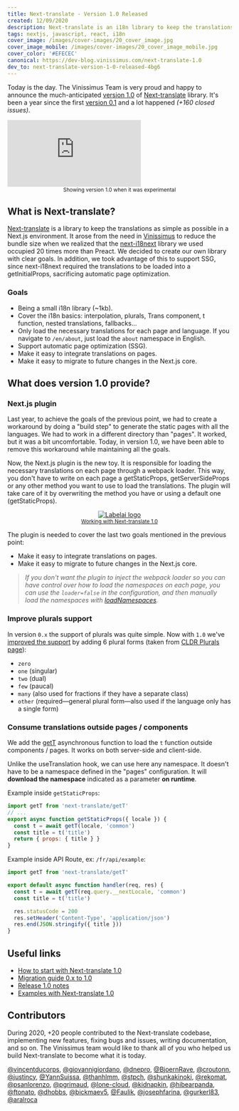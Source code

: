 ```yaml
---
title: Next-translate - Version 1.0 Released
created: 12/09/2020
description: Next-translate is an i18n library to keep the translations as simple as possible in a Next.js environment. Today we announce the release of version 1.0.
tags: nextjs, javascript, react, i18n
cover_image: /images/cover-images/20_cover_image.jpg
cover_image_mobile: /images/cover-images/20_cover_image_mobile.jpg
cover_color: '#EFECEC'
canonical: https://dev-blog.vinissimus.com/next-translate-1.0
dev_to: next-translate-version-1-0-released-4bg6
---
```


Today is the day. The Vinissimus Team is very proud and happy to announce the much-anticipated [version 1.0](https://github.com/vinissimus/next-translate/releases/tag/1.0.0) of [Next-translate](https://github.com/vinissimus/next-translate) library. It's been a year since the first [version 0.1](https://aralroca.com/blog/next-translate-released) and a lot happened _(+160 closed issues)_.

<iframe class="center youtube" src="https://www.youtube.com/embed/QnCIjjYLCfc" frameborder="0" allow="accelerometer; autoplay; encrypted-media; gyroscope; picture-in-picture" allowfullscreen></iframe>
<div align="center"><small>Showing version 1.0 when it was experimental</small></div>

## What is Next-translate?

[Next-translate](https://github.com/vinissimus/next-translate) is a library to keep the translations as simple as possible in a Next.js environment. It arose from the need in [Vinissimus](https://www.vinissimus.com) to reduce the bundle size when we realized that the [next-i18next](https://github.com/isaachinman/next-i18next) library we used occupied 20 times more than Preact. We decided to create our own library with clear goals. In addition, we took advantage of this to support SSG, since next-i18next required the translations to be loaded into a getInitialProps, sacrificing automatic page optimization.

### Goals

- Being a small i18n library (~1kb).
- Cover the i18n basics: interpolation, plurals, Trans component, t function, nested translations, fallbacks...
- Only load the necessary translations for each page and language. If you navigate to `/en/about`, just load the `about` namespace in English.
- Support automatic page optimization (SSG).
- Make it easy to integrate translations on pages.
- Make it easy to migrate to future changes in the Next.js core.

## What does version 1.0 provide?

### Next.js plugin

Last year, to achieve the goals of the previous point, we had to create a workaround by doing a "build step" to generate the static pages with all the languages. We had to work in a different directory than "pages". It worked, but it was a bit uncomfortable. Today, in version 1.0, we have been able to remove this workaround while maintaining all the goals.

Now, the Next.js plugin is the new toy. It is responsible for loading the necessary translations on each page through a webpack loader. This way, you don't have to write on each page a getStaticProps, getServerSideProps or any other method you want to use to load the translations. The plugin will take care of it by overwriting the method you have or using a default one (getStaticProps).

<a href="/images/blog-images/example-next-translate-plugin.png">
  <figure align="center">
    <img class="center" src="/images/blog-images/example-next-translate-plugin.png" alt="Labelai logo" />
    <figcaption><small>Working with Next-translate 1.0</small></figcaption>
  </figure>
</a>

The plugin is needed to cover the last two goals mentioned in the previous point:

- Make it easy to integrate translations on pages.
- Make it easy to migrate to future changes in the Next.js core.

> _If you don't want the plugin to inject the webpack loader so you can have control over how to load the namespaces on each page, you can use the `loader=false` in the configuration, and then manually load the namespaces with [loadNamespaces](https://github.com/vinissimus/next-translate/tree/1.0.0#loadnamespaces)._

### Improve plurals support

In version `0.x` the support of plurals was quite simple. Now with `1.0` we've [improved the support](https://github.com/vinissimus/next-translate/tree/1.0.0#5-plurals) by adding 6 plural forms (taken from [CLDR Plurals page](http://cldr.unicode.org/index/cldr-spec/plural-rules)):

- `zero`
- `one` (singular)
- `two` (dual)
- `few` (paucal)
- `many` (also used for fractions if they have a separate class)
- `other` (required—general plural form—also used if the language only has a single form)

### Consume translations outside pages / components

We add the [getT](https://github.com/vinissimus/next-translate/tree/1.0.0#gett) asynchronous function to load the `t` function outside components / pages. It works on both server-side and client-side.

Unlike the useTranslation hook, we can use here any namespace. It doesn't have to be a namespace defined in the "pages" configuration. It will **download the namespace** indicated as a parameter **on runtime**.

Example inside `getStaticProps`:

```js
import getT from 'next-translate/getT'
// ...
export async function getStaticProps({ locale }) {
  const t = await getT(locale, 'common')
  const title = t('title')
  return { props: { title } }
}
```

Example inside API Route, ex: `/fr/api/example`:

```js
import getT from 'next-translate/getT'

export default async function handler(req, res) {
  const t = await getT(req.query.__nextLocale, 'common')
  const title = t('title')

  res.statusCode = 200
  res.setHeader('Content-Type', 'application/json')
  res.end(JSON.stringify({ title }))
}
```

## Useful links

- [How to start with Next-translate 1.0](https://github.com/vinissimus/next-translate/tree/1.0.0#2-getting-started)
- [Migration guide 0.x to 1.0](https://github.com/vinissimus/next-translate/blob/1.0.0/docs/migration-guide-1.0.0.md)
- [Release 1.0 notes](https://github.com/vinissimus/next-translate/releases/tag/1.0.0)
- [Examples with Next-translate 1.0](https://github.com/vinissimus/next-translate/tree/1.0.0/examples)

## Contributors

During 2020, +20 people contributed to the Next-translate codebase, implementing new features, fixing bugs and issues, writing documentation, and so on. The Vinissimus team would like to thank all of you who helped us build Next-translate to become what it is today.

[@vincentducorps](https://github.com/vincentducorps), [@giovannigiordano](https://github.com/giovannigiordano), [@dnepro](https://github.com/dnepro),
[@BjoernRave](https://github.com/BjoernRave), [@croutonn](https://github.com/croutonn), [@justincy](https://github.com/justincy), [@YannSuissa](https://github.com/YannSuissa), [@thanhlmm](https://github.com/thanhlmm), [@stpch](https://github.com/stpch), [@shunkakinoki](https://github.com/shunkakinoki), [@rekomat](https://github.com/rekomat), [@psanlorenzo](https://github.com/psanlorenzo), [@pgrimaud](https://github.com/pgrimaud), [@lone-cloud](https://github.com/lone-cloud), [@kidnapkin](https://github.com/kidnapkin), [@hibearpanda](https://github.com/hibearpanda), [@ftonato](https://github.com/ftonato), [@dhobbs](https://github.com/dhobbs), [@bickmaev5](https://github.com/bickmaev5), [@Faulik](https://github.com/Faulik), [@josephfarina](https://github.com/josephfarina), [@gurkerl83](https://github.com/gurkerl83), [@aralroca](https://github.com/aralroca)
